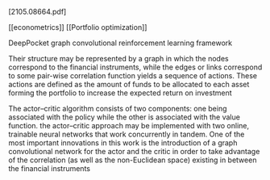 [2105.08664.pdf]

[[econometrics]]
[[Portfolio optimization]]

DeepPocket graph convolutional reinforcement learning framework

Their structure may be represented by a graph in which the nodes correspond to the financial instruments, while the edges or links correspond to some pair-wise correlation function
yields a sequence of actions. These actions are defined as the amount of funds to be allocated to each asset forming the portfolio to increase the expected return on investment

The actor–critic algorithm consists of two components: one being associated with the policy while the other is associated with the value function. the actor–critic approach may be implemented with two online, trainable neural networks that work concurrently in tandem.
One of the most important innovations in this work is the introduction of a graph convolutional network for the actor and the critic in order to take advantage of the correlation (as well as the non-Euclidean space) existing in between the financial instruments